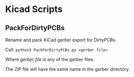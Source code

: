 # Kicad Scripts

## PackForDirtyPCBs

Rename and pack KiCad gerber export for DirtyPCBs.

Call:
`python3 PackForDirtyPCBs.py <gerber file>`

Where *gerber file* is any of the gerber files.

The ZIP file will have the same name in the gerber directory.

